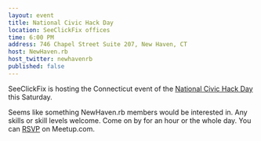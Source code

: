 ```yaml
---
layout: event
title: National Civic Hack Day
location: SeeClickFix offices
time: 6:00 PM
address: 746 Chapel Street Suite 207, New Haven, CT
host: NewHaven.rb
host_twitter: newhavenrb
published: false
---
```

SeeClickFix is hosting the Connecticut event of the
[National Civic Hack Day](http://www.hackforchange.org/ct-civic-hack-day)
this Saturday.

Seems like something NewHaven.rb members would be interested in.
Any skills or skill levels welcome. Come on by for an hour or the whole day.
You can
[RSVP](http://www.meetup.com/newhavenrb/)
on Meetup.com.